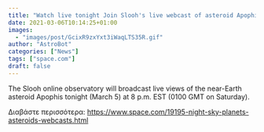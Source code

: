 ```yaml
---
title: "Watch live tonight Join Slooh's live webcast of asteroid Apophis flyby"
date: 2021-03-06T10:14:25+01:00
images:
  - "images/post/GcixR9zxYxt3iWaqLTS35R.gif"
author: "AstroBot"
categories: ["News"]
tags: ["space.com"]
draft: false
---
```


The Slooh online observatory will broadcast live views of the near-Earth asteroid Apophis tonight (March 5) at 8 p.m. EST (0100 GMT on Saturday). 

Διαβάστε περισσότερα: https://www.space.com/19195-night-sky-planets-asteroids-webcasts.html
